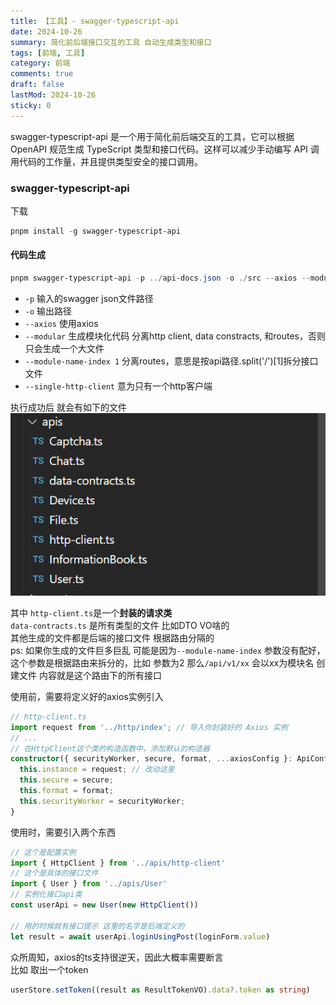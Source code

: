 ```yaml
---
title: 【工具】- swagger-typescript-api
date: 2024-10-26
summary: 简化前后端接口交互的工具 自动生成类型和接口
tags: [前端, 工具]
category: 前端
comments: true
draft: false
lastMod: 2024-10-26
sticky: 0
---
```


swagger-typescript-api 是一个用于简化前后端交互的工具，它可以根据 OpenAPI 规范生成 TypeScript 类型和接口代码。这样可以减少手动编写 API 调用代码的工作量，并且提供类型安全的接口调用。

### swagger-typescript-api

下载

```powershell
pnpm install -g swagger-typescript-api
```

#### 代码生成

```powershell
pnpm swagger-typescript-api -p ../api-docs.json -o ./src --axios --modular --module-name-index 0 --single-http-client
```

- `-p` 输入的swagger json文件路径
- `-o` 输出路径
- `--axios` 使用axios
- `--modular` 生成模块化代码 分离http client, data constracts, 和routes，否则只会生成一个大文件
- `--module-name-index 1` 分离routes，意思是按api路径.split('/')[1]拆分接口文件
- `--single-http-client` 意为只有一个http客户端

执行成功后 就会有如下的文件  
![生成的apis结构](https://raw.githubusercontent.com/blankxiao/blankxiao.github.io/main/public/imgs/frontend/apis_structure.png)

其中 `http-client.ts`是一个**封装的请求类**  
`data-contracts.ts` 是所有类型的文件 比如DTO VO啥的  
其他生成的文件都是后端的接口文件 根据路由分隔的  
ps: 如果你生成的文件巨多巨乱 可能是因为`--module-name-index` 参数没有配好，这个参数是根据路由来拆分的，比如 参数为2 那么`/api/v1/xx` 会以xx为模块名 创建文件 内容就是这个路由下的所有接口

使用前，需要将定义好的axios实例引入

```ts
// http-client.ts
import request from '../http/index'; // 导入你封装好的 Axios 实例
// ...
// 在HttpClient这个类的构造函数中，添加默认的构造器
constructor({ securityWorker, secure, format, ...axiosConfig }: ApiConfig<SecurityDataType> = {}) {
  this.instance = request; // 改动这里
  this.secure = secure;
  this.format = format;
  this.securityWorker = securityWorker;
}
```

使用时，需要引入两个东西

```ts
// 这个是配置实例
import { HttpClient } from '../apis/http-client'
// 这个是具体的接口文件
import { User } from '../apis/User'
// 实例化接口api类
const userApi = new User(new HttpClient())

// 用的时候就有接口提示 这里的名字是后端定义的
let result = await userApi.loginUsingPost(loginForm.value)
```

众所周知，axios的ts支持很逆天，因此大概率需要断言  
比如 取出一个token

```ts
userStore.setToken((result as ResultTokenVO).data?.token as string)
```
